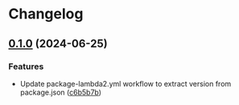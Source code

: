 # Changelog

## [0.1.0](https://github.com/hasithaishere/google-release-action-monorepo-test/compare/lambda2-v0.0.1...lambda2@v0.1.0) (2024-06-25)


### Features

* Update package-lambda2.yml workflow to extract version from package.json ([c6b5b7b](https://github.com/hasithaishere/google-release-action-monorepo-test/commit/c6b5b7b360a7c7556519a82267b0fbbd64b465f4))
